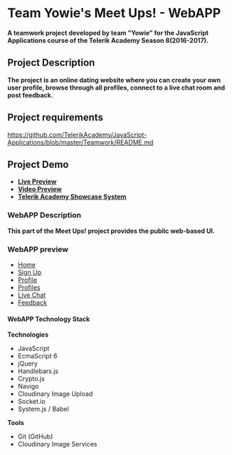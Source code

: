 # Team Yowie's Meet Ups! - WebAPP
**A teamwork project developed by team "Yowie" for the JavaScript Applications course of the Telerik Academy Season 8(2016-2017).**

## Project Description
 **The project is an online dating website where you can create your own user profile, browse through all profiles, connect to a live chat room and post feedback.**
 
 ## Project requirements
https://github.com/TelerikAcademy/JavaScript-Applications/blob/master/Teamwork/README.md

## Project Demo
- [**Live Preview**](http://cdn.rawgit.com/TeamYowie/MeetUps-WebApp/master/app/#)
- [**Video Preview**](https://youtu.be/Bzu__NpdhiM)
- [**Telerik Academy Showcase System**](http://best.telerikacademy.com/projects/645/Team-Yowie-s-Meet-Ups)
 
### WebAPP Description
 **This part of the Meet Ups! project provides the public web-based UI.**
 
### WebAPP preview
- [Home](http://res.cloudinary.com/teamyowie/image/upload/v1494425917/home_ogdnsl.png)
- [Sign Up](http://res.cloudinary.com/teamyowie/image/upload/v1494429754/signup_rdoex3.png)
- [Profile](http://res.cloudinary.com/teamyowie/image/upload/v1494425922/profilepage_ls7loo.png)
- [Profiles](http://res.cloudinary.com/teamyowie/image/upload/v1494425953/members_nwg0ny.png)
- [Live Chat](http://res.cloudinary.com/teamyowie/image/upload/v1494425944/chat_cvhxi0.png)
- [Feedback](http://res.cloudinary.com/teamyowie/image/upload/v1494425964/feedback_mbqvyn.png)

#### WebAPP Technology Stack
**Technologies**
* JavaScript
* EcmaScript 6
* jQuery
* Handlebars.js
* Crypto.js
* Navigo
* Cloudinary Image Upload
* Socket.io
* System.js / Babel

**Tools**
* Git (GitHub)
* Cloudinary Image Services
